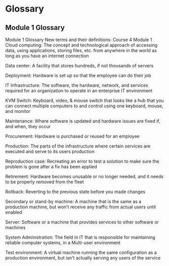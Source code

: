 # Glossary

## Module 1 Glossary 
Module 1 Glossary
New terms and their definitions: Course 4 Module 1
Cloud computing: The concept and technological approach of accessing data, using applications, storing files, etc. from anywhere in the world as long as you have an internet connection

Data center: A facility that stores hundreds, if not thousands of servers

Deployment: Hardware is set up so that the employee can do their job

IT Infrastructure: The software, the hardware, network, and services required for an organization to operate in an enterprise IT environment

KVM Switch: Keyboard, video, & mouse switch that looks like a hub that you can connect multiple computers to and control using one keyboard, mouse, and monitor

Maintenance: Where software is updated and hardware issues are fixed if, and when, they occur

Procurement: Hardware is purchased or reused for an employee

Production: The parts of the infrastructure where certain services are executed and serve to its users production

Reproduction case: Recreating an error to test a solution to make sure the problem is gone after a fix has been applied

Retirement: Hardware becomes unusable or no longer needed, and it needs to be properly removed from the fleet

Rollback: Reverting to the previous state before you made changes

Secondary or stand-by machine: A machine that is the same as a production machine, but won't receive any traffic from actual users until enabled

Server: Software or a machine that provides services to other software or machines

System Administration: The field in IT that is responsible for maintaining reliable computer systems, in a Multi-user environment

Test environment: A virtual machine running the same configuration as a production environment, but isn't actually serving any users of the service


